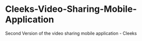 # Cleeks-Video-Sharing-Mobile-Application
Second Version of the video sharing mobile application - Cleeks
